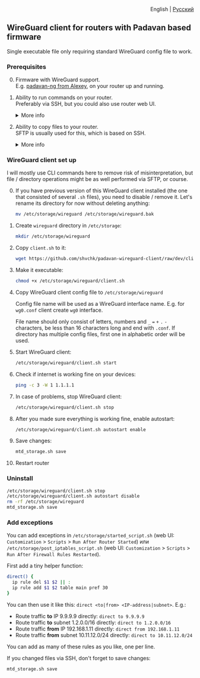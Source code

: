 <p align="right">English | <a href="README.ru.md">Русский</a></p>


## WireGuard client for routers with Padavan based firmware

Single executable file only requiring standard WireGuard config file to work.

### Prerequisites

0. Firmware with WireGuard support.  
    E.g. [padavan-ng from Alexey](https://gitlab.com/dm38/padavan-ng), on your router up and running.

0. Ability to run commands on your router.  
    Preferably via SSH, but you could also use router web UI.

    <details>
      <summary>More info</summary>

      Enable SSH access in router's web UI: `Administration` > `Services` > `Enable SSH Server?` > `Yes`

      SSH connection credentials are the same that you use for web UI.

      Linux, Mac OS and Windows 10+ usually have SSH client preinstalled, just launch terminal and connect:
      ```sh
      ssh admin@192.168.1.1
      ```

      On older Windows versions you could use [PuTTY](https://www.chiark.greenend.org.uk/~sgtatham/putty), [Tabby](https://tabby.sh) or [other SSH clients](https://alternativeto.net/software/putty/?feature=ssh-client&license=free&platform=windows).

      When you have SSH client installed, you can often connect just by following this link:
      ```
      ssh://admin@192.168.1.1
      ```
      Paste it into your browser's address bar manually and hit Enter, since GitHub doees not allow active links with non-standard protocols.
    </details>

0. Ability to copy files to your router.  
    SFTP is usually used for this, which is based on SSH.  
    <details>
      <summary>More info</summary>

      On Windows you could use [WinSCP](https://winscp.net), for Mac OS there is [Cyberduck](https://cyberduck.io). Linux file managers usually support SFTP out of the box, look for "Network" or "Other places" section.

      You can connect just by following this link:
      ```
      sftp://admin@192.168.1.1/etc/storage/
      ```
      Paste it into your browser's address bar manually and hit Enter, since GitHub doees not allow active links with non-standard protocols.
    </details>

### WireGuard client set up

I will mostly use CLI commands here to remove risk of misinterpretation, but file / directory operations might be as well performed via SFTP, or course.

0. If you have previous version of this WireGuard client installed (the one that consisted of several `.sh` files), you need to disable / remove it. Let's rename its directory for now without deleting anything:
    ```sh
    mv /etc/storage/wireguard /etc/storage/wireguard.bak
    ```

0. Create `wireguard` directory in `/etc/storage`:
    ```sh
    mkdir /etc/storage/wireguard
    ```

0. Copy `client.sh` to it:
    ```sh
    wget https://github.com/shvchk/padavan-wireguard-client/raw/dev/client.sh -O /etc/storage/wireguard/client.sh
    ```

0. Make it executable:
    ```sh
    chmod +x /etc/storage/wireguard/client.sh
    ```

0. Copy WireGuard client config file to `/etc/storage/wireguard`

    Config file name will be used as a WireGuard interface name. E.g. for `wg0.conf` client create `wg0` interface.

    File name should only consist of letters, numbers and `_` `=` `+` `.` `-` characters, be less than 16 characters long and end with `.conf`. If directory has multiple config files, first one in alphabetic order will be used.

0. Start WireGuard client:
    ```sh
    /etc/storage/wireguard/client.sh start
    ```

0. Check if internet is working fine on your devices:
    ```sh
    ping -c 3 -W 1 1.1.1.1
    ```

0. In case of problems, stop WireGuard client:
    ```sh
    /etc/storage/wireguard/client.sh stop
    ```

0. After you made sure everything is working fine, enable autostart:
    ```sh
    /etc/storage/wireguard/client.sh autostart enable
    ```

0. Save changes:
    ```sh
    mtd_storage.sh save
    ```

0. Restart router


### Uninstall

```sh
/etc/storage/wireguard/client.sh stop
/etc/storage/wireguard/client.sh autostart disable
rm -rf /etc/storage/wireguard
mtd_storage.sh save
```


### Add exceptions

You can add exceptions in `/etc/storage/started_script.sh` (web UI: `Customization` > `Scripts` > `Run After Router Started`) или `/etc/storage/post_iptables_script.sh` (web UI: `Customization` > `Scripts` > `Run After Firewall Rules Restarted`).

First add a tiny helper function:
```sh
direct() {
  ip rule del $1 $2 || :
  ip rule add $1 $2 table main pref 30
}
```

You can then use it like this: `direct <to|from> <IP-address|subnet>`. E.g.:

- Route traffic **to** IP 9.9.9.9 directly: `direct to 9.9.9.9`
- Route traffic **to** subnet 1.2.0.0/16 directly: `direct to 1.2.0.0/16`
- Route traffic **from** IP 192.168.1.11 directly: `direct from 192.168.1.11`
- Route traffic **from** subnet 10.11.12.0/24 directly: `direct to 10.11.12.0/24`

You can add as many of these rules as you like, one per line.

If you changed files via SSH, don't forget to save changes:
```sh
mtd_storage.sh save
```
